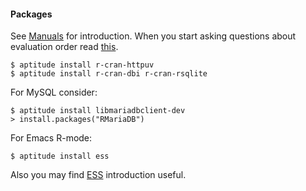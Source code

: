 #### Packages

See [Manuals](https://cran.r-project.org/manuals.html) for
introduction. When you start asking questions about evaluation order
read [this](http://adv-r.had.co.nz/Functions.html).

    $ aptitude install r-cran-httpuv
    $ aptitude install r-cran-dbi r-cran-rsqlite

For MySQL consider:

    $ aptitude install libmariadbclient-dev
    > install.packages("RMariaDB")

For Emacs R-mode:

    $ aptitude install ess

Also you may find [ESS](http://ess.r-project.org/ess.pdf) introduction
useful.
